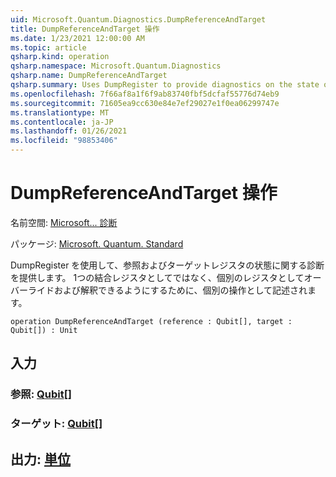 ```yaml
---
uid: Microsoft.Quantum.Diagnostics.DumpReferenceAndTarget
title: DumpReferenceAndTarget 操作
ms.date: 1/23/2021 12:00:00 AM
ms.topic: article
qsharp.kind: operation
qsharp.namespace: Microsoft.Quantum.Diagnostics
qsharp.name: DumpReferenceAndTarget
qsharp.summary: Uses DumpRegister to provide diagnostics on the state of a reference and target register. Written as separate operation to allow overriding and interpreting as separate registers, rather than as a single combined register.
ms.openlocfilehash: 7f66af8a1f6f9ab83740fbf5dcfaf55776d74eb9
ms.sourcegitcommit: 71605ea9cc630e84e7ef29027e1f0ea06299747e
ms.translationtype: MT
ms.contentlocale: ja-JP
ms.lasthandoff: 01/26/2021
ms.locfileid: "98853406"
---
```

# <a name="dumpreferenceandtarget-operation"></a>DumpReferenceAndTarget 操作

名前空間: [Microsoft... 診断](xref:Microsoft.Quantum.Diagnostics)

パッケージ: [Microsoft. Quantum. Standard](https://nuget.org/packages/Microsoft.Quantum.Standard)


DumpRegister を使用して、参照およびターゲットレジスタの状態に関する診断を提供します。 1つの結合レジスタとしてではなく、個別のレジスタとしてオーバーライドおよび解釈できるようにするために、個別の操作として記述されます。

```qsharp
operation DumpReferenceAndTarget (reference : Qubit[], target : Qubit[]) : Unit
```


## <a name="input"></a>入力

### <a name="reference--qubit"></a>参照: [Qubit](xref:microsoft.quantum.lang-ref.qubit)[]




### <a name="target--qubit"></a>ターゲット: [Qubit](xref:microsoft.quantum.lang-ref.qubit)[]





## <a name="output--unit"></a>出力: [単位](xref:microsoft.quantum.lang-ref.unit)

